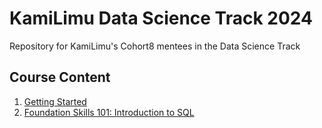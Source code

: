 # KamiLimu Data Science Track 2024
Repository for KamiLimu's Cohort8 mentees in the Data Science Track
 
 ## Course Content
 1. [Getting Started](https://github.com/KamiLimu1/datascience_2024/blob/main/Getting%20Started.pdf)
 2. [Foundation Skills 101: Introduction to SQL](https://github.com/KamiLimu1/datascience_2024/blob/main/Foundational%20Skills%20101.pdf)
